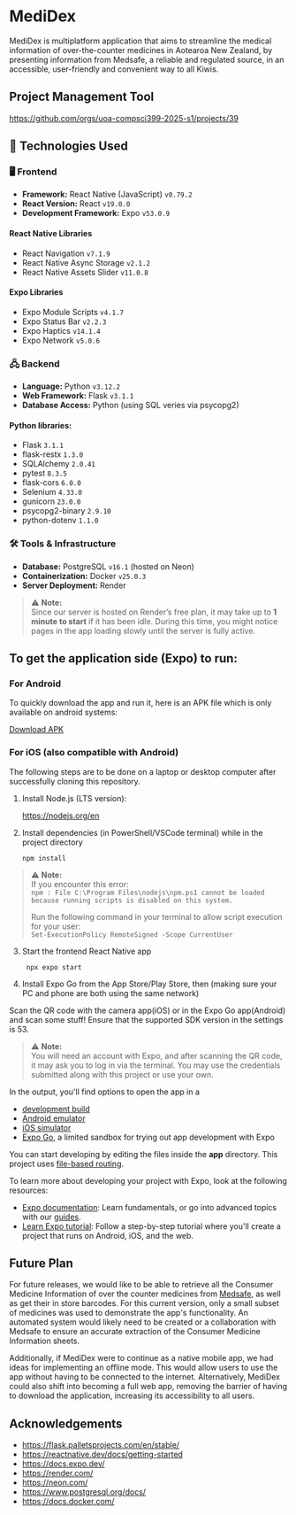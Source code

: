 # MediDex
MediDex is multiplatform application that aims to streamline the medical information of over-the-counter medicines in Aotearoa New Zealand, by presenting information from Medsafe, a reliable and regulated source, in an accessible, user-friendly and convenient way to all Kiwis.

## Project Management Tool
https://github.com/orgs/uoa-compsci399-2025-s1/projects/39

## 📱 Technologies Used

### 🖥️ Frontend
- **Framework:** React Native (JavaScript) `v0.79.2`
- **React Version:** React `v19.0.0`
- **Development Framework:** Expo `v53.0.9`

#### React Native Libraries
- React Navigation `v7.1.9`
- React Native Async Storage `v2.1.2`
- React Native Assets Slider `v11.0.8`

#### Expo Libraries
- Expo Module Scripts `v4.1.7`
- Expo Status Bar `v2.2.3`
- Expo Haptics `v14.1.4`
- Expo Network `v5.0.6`

### 🖧 Backend
- **Language:** Python `v3.12.2`
- **Web Framework:** Flask `v3.1.1`
- **Database Access:** Python (using SQL veries via psycopg2)

#### Python libraries:
- Flask `3.1.1`
- flask-restx `1.3.0`
- SQLAlchemy `2.0.41`
- pytest `8.3.5`
- flask-cors `6.0.0`
- Selenium `4.33.0`
- gunicorn `23.0.0`
- psycopg2-binary `2.9.10`
- python-dotenv `1.1.0`

### 🛠️ Tools & Infrastructure

- **Database:** PostgreSQL `v16.1` (hosted on Neon)
- **Containerization:** Docker `v25.0.3`
- **Server Deployment:** Render

> ⚠️ **Note:**  
> Since our server is hosted on Render’s free plan, it may take up to **1 minute to start** if it has been idle. During this time, you might notice pages in the app loading slowly until the server is fully active.

## To get the application side (Expo) to run:

### For Android
To quickly download the app and run it, here is an APK file which is only available on android systems:

[Download APK](https://expo.dev/artifacts/eas/7SXbidhbrfpkxPzPjk4x7.apk)

### For iOS (also compatible with Android)

The following steps are to be done on a laptop or desktop computer after successfully cloning this repository.

1. Install Node.js (LTS version):
   
   https://nodejs.org/en
   

2. Install dependencies (in PowerShell/VSCode terminal) while in the project directory

   ```
   npm install
   ```


> ⚠️ **Note:**  
> If you encounter this error:  
> `npm : File C:\Program Files\nodejs\npm.ps1 cannot be loaded because running scripts is disabled on this system.`  
>  
> Run the following command in your terminal to allow script execution for your user:  
> `Set-ExecutionPolicy RemoteSigned -Scope CurrentUser`

3. Start the frontend React Native app 

   ```
    npx expo start
   ```


4. Install Expo Go from the App Store/Play Store, then (making sure your PC and phone are both using the same network)

Scan the QR code with the camera app(iOS) or in the Expo Go app(Android) and scan some stuff! Ensure that the supported SDK version in the settings is 53.

> ⚠️ **Note:**  
> You will need an account with Expo, and after scanning the QR code, it may ask you to log in via the terminal. You may use the credentials submitted along with this project or use your own.

In the output, you'll find options to open the app in a

- [development build](https://docs.expo.dev/develop/development-builds/introduction/)
- [Android emulator](https://docs.expo.dev/workflow/android-studio-emulator/)
- [iOS simulator](https://docs.expo.dev/workflow/ios-simulator/)
- [Expo Go](https://expo.dev/go), a limited sandbox for trying out app development with Expo

You can start developing by editing the files inside the **app** directory. This project uses [file-based routing](https://docs.expo.dev/router/introduction).

To learn more about developing your project with Expo, look at the following resources:

- [Expo documentation](https://docs.expo.dev/): Learn fundamentals, or go into advanced topics with our [guides](https://docs.expo.dev/guides).
- [Learn Expo tutorial](https://docs.expo.dev/tutorial/introduction/): Follow a step-by-step tutorial where you'll create a project that runs on Android, iOS, and the web.


## Future Plan
For future releases, we would like to be able to retrieve all the Consumer Medicine Information of over the counter medicines from [Medsafe](https://www.medsafe.govt.nz/index.asp), as well as get their in store barcodes. For this current version, only a small subset of medicines was used to demonstrate the app's functionality. An automated system would likely need to be created or a collaboration with Medsafe to ensure an accurate extraction of the Consumer Medicine Information sheets.

Additionally, if MediDex were to continue as a native mobile app, we had ideas for implementing an offline mode. This would allow users to use the app without having to be connected to the internet. Alternatively, MediDex could also shift into becoming a full web app, removing the barrier of having to download the application, increasing its accessibility to all users.


## Acknowledgements
- https://flask.palletsprojects.com/en/stable/
- https://reactnative.dev/docs/getting-started
- https://docs.expo.dev/
- https://render.com/
- https://neon.com/
- https://www.postgresql.org/docs/
- https://docs.docker.com/
